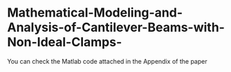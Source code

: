 # Mathematical-Modeling-and-Analysis-of-Cantilever-Beams-with-Non-Ideal-Clamps-
You can check the Matlab code attached in the Appendix of the paper
